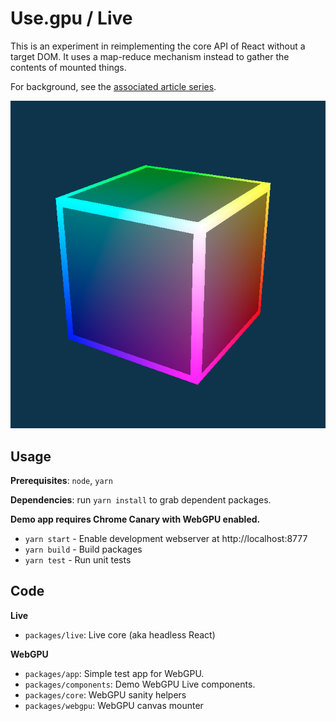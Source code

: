 # Use.gpu / Live

This is an experiment in reimplementing the core API of React without a target DOM. It uses a map-reduce mechanism instead to gather the contents of mounted things.

For background, see the [associated article series](https://acko.net/blog/live-headless-react/).

![public/cube.png](public/cube.png)

## Usage

**Prerequisites**: `node`, `yarn`

**Dependencies**: run `yarn install` to grab dependent packages.

**Demo app requires Chrome Canary with WebGPU enabled.**

- `yarn start` - Enable development webserver at http://localhost:8777
- `yarn build` - Build packages
- `yarn test` - Run unit tests

## Code

**Live**
 - `packages/live`: Live core (aka headless React)

**WebGPU**
 - `packages/app`: Simple test app for WebGPU.
 - `packages/components`: Demo WebGPU Live components.
 - `packages/core`: WebGPU sanity helpers
 - `packages/webgpu`: WebGPU canvas mounter
